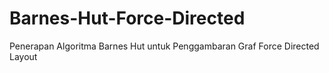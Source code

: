 # Barnes-Hut-Force-Directed
Penerapan Algoritma Barnes Hut untuk Penggambaran Graf Force Directed Layout
